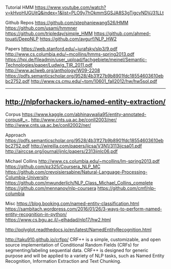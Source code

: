 Tutorial HMM
https://www.youtube.com/watch?v=kHvoHUGUitQ&index=1&list=PLO9y7hOkmmSGSJA8S3gTigcyNDVJ31LLt

Github Repos
https://github.com/stephaniewang526/HMM
https://github.com/usami/hmmner
https://github.com/tripleday/simple_HMM
https://github.com/ahmed-touati/DeepNLP
https://github.com/avgurf/NLP_HW2

Papers
https://web.stanford.edu/~jurafsky/slp3/9.pdf
http://www.cs.columbia.edu/~mcollins/hmms-spring2013.pdf
https://hpi.de/fileadmin/user_upload/fachgebiete/meinel/Semantic-Technologies/paper/Ludwig_TIR_2011.pdf
http://www.aclweb.org/anthology/W09-2208
https://pdfs.semanticscholar.org/9528/4b31f27b9b8901fdc18554603610ebbc2752.pdf
http://www.cs.cmu.edu/~tom/10601_fall2012/hw/hw5sol.pdf

-------
http://nlpforhackers.io/named-entity-extraction/
-------

Corpus
https://www.kaggle.com/abhinavwalia95/entity-annotated-corpus#_=_
http://www.cnts.ua.ac.be/conll2003/ner/
http://www.cnts.ua.ac.be/conll2002/ner/

Approach
https://pdfs.semanticscholar.org/9528/4b31f27b9b8901fdc18554603610ebbc2752.pdf
http://wireilla.com/papers/ijcsa/V3N1/3113ijcsa01.pdf
http://airccse.org/journal/ijnlc/papers/2313ijnlc06.pdf

Michael Collins
http://www.cs.columbia.edu/~mcollins/lm-spring2013.pdf
https://github.com/pz325/Coursera_NLP_MC
https://github.com/crevoisiersabine/Natural-Language-Processing-Columbia-University
https://github.com/mwunderlich/NLP_Class_Michael_Collins_complete
https://github.com/mennanov/nlp-coursera
https://github.com/cmf/nlp-columbia

Misc
https://blog.booking.com/named-entity-classification.html
https://sambitach.wordpress.com/2016/01/26/3-ways-to-perform-named-entity-recognition-in-python/
https://www.cs.bgu.ac.il/~elhadad/nlp17/hw2.html

http://polyglot.readthedocs.io/en/latest/NamedEntityRecognition.html

http://taku910.github.io/crfpp/
CRF++ is a simple, customizable, and open source implementation of Conditional Random Fields (CRFs) for segmenting/labeling sequential data. CRF++ is designed for generic purpose and will be applied to a variety of NLP tasks, such as Named Entity Recognition, Information Extraction and Text Chunking.

